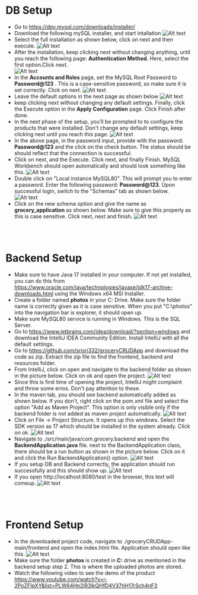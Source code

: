 # DB Setup

 - Go to https://dev.mysql.com/downloads/installer/ 
 - Download the following mySQL installer, and start intallation 
 ![Alt text](./resources/images/app-setup/image.png)
 - Select the full installation as shown below, click on next and then execute. 
 ![Alt text](./resources/images/app-setup/db2.jpg)
 - After the installation, keep clicking next without changing anything, until you reach the following page: **Authentication Method**. Here, select the first option.Click next.  
 ![Alt text](./resources/images/app-setup/db3.jpg)
 - In the **Accounts and Roles** page, set the MySQL Root Password to **Password@123** . This is a case-sensitive password, so make sure it is set correctly. Click on next. 
 ![Alt text](./resources/images/app-setup/db4.jpg)
 - Leave the default options in the next page as shown below
 ![Alt text](./resources/images/app-setup/db5.jpg)
 - keep clicking next without changing any default settings. Finally, click the Execute option in the **Apply Configuration** page. Click Finish after done. 
 - In the next phase of the setup, you'll be prompted to to configure the products that were installed. Don't change any default settings, keep clicking next until you reach this page. 
 ![Alt text](./resources/images/app-setup/db6.jpg)
 - In the above page, in the password input, provide with the password: **Password@123** and the click on the check button. The status should be should reflect that the connection is successful. 
 - Click on next, and the Execute. Click next, and finally Finish. MySQL Workbench should open automatically and should look something like this. 
 ![Alt text](./resources/images/app-setup/db7.jpg)
 - Double click on "Local instance MySQL80". This will prompt you to enter a password. Enter the following password: **Password@123**. Upon successful login, switch to the "Schemas" tab as shown below. 
 ![Alt text](./resources/images/app-setup/db8.jpg)
 - Click on the new schema option and give the name as **grocery_application** as shown below. Make sure to give this properly as this is case sensitive. Click next, next and finish. 
 ![Alt text](./resources/images/app-setup/db9.jpg)

<br />
<br />

 # Backend Setup
 - Make sure to have Java 17 installed in your computer. If not yet installed, you can do this from https://www.oracle.com/java/technologies/javase/jdk17-archive-downloads.html using the Windows x64 MSI Installer. 
 - Create a folder named **photos** in your C: Drive. Make sure the folder name is correctly given as it is case sensitive. When you put "C:\photos" into the navigation bar is explorer, it should open up.
 - Make sure MySQL80 service is running in Windows. This is the SQL Server. 
 - Go to https://www.jetbrains.com/idea/download/?section=windows and download the IntelliJ IDEA Community Edition. Install IntelliJ with all the default settings. 
 - Go to https://github.com/srisri332/groceryCRUDApp and download the code as zip. Extract the zip file to find the frontend, backend and resources folder. 
 - From IntelliJ, click on open and navigate to the backend folder as shown in the picture below. Click on ok and open the project. 
  ![Alt text](./resources/images/app-setup/be1.jpg)
 - Since this is first time of opening the project, IntelliJ might complaint and throw some erros. Don't pay attention to these. 
 - In the maven tab, you should see backend automatically added as shown below. If you don't, right click on the pom.xml file and select the option "Add as Maven Project". This option is only visible only if the backend folder is not added as maven project automatically. ![Alt text](./resources/images/app-setup/be2.jpg)
 - Click on File -> Project Structure. It opens up this windows. Select the SDK version as 17 which should be installed in the system already. Click on ok. ![Alt text](./resources/images/app-setup/be3-1.jpg)
 - Navigate to ./src/main/java/com.grocery.backend and open the **BackendApplication.java** file. next to the BackendApplication class, there should be a run button as shown in the picture below. Click on it and click the Run BackendApplication() option. 
 ![Alt text](./resources/images/app-setup/be4.jpg)
 - If you setup DB and Backend correctly, the application should run successfully and this should show up.
 ![Alt text](./resources/images/app-setup/be5.jpg)
 - If you open http://localhost:8080/test in the browser, this text will comeup. 
 ![Alt text](./resources/images/app-setup/be6.jpg)
 
<br />
<br />

 # Frontend Setup

- In the downloaded project code, navigate to ./groceryCRUDApp-main/frontend and open the index.html file. Application should open like this. 
![Alt text](./resources/images/app-setup/fe1.jpg)
- Make sure the folder **photos** is created in **C:** drive as mentioned in the backend setup step 2. This is where the uploaded photos are stored. 
- Watch the following video to see the demo of the product https://www.youtube.com/watch?v=j-2PoZFIpXY&list=PLW64Hn2lR3lkQHfD4V37tjH17rSch4nF3 
